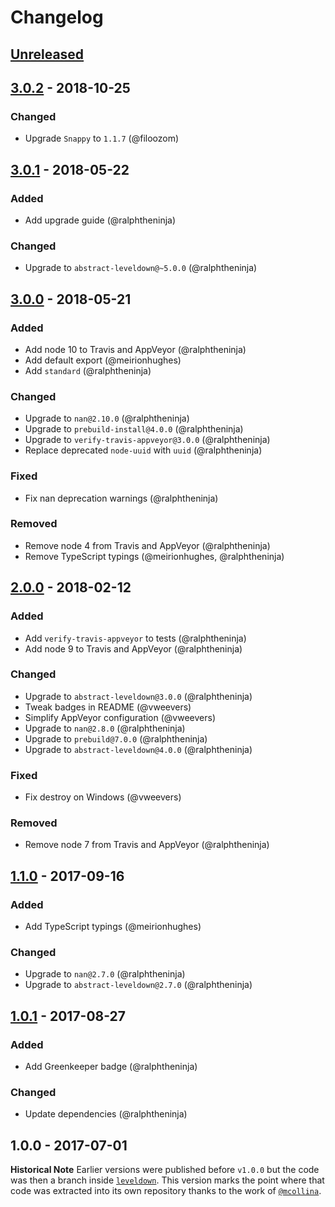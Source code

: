 # Changelog

## [Unreleased]

## [3.0.2] - 2018-10-25

### Changed
* Upgrade `Snappy` to `1.1.7` (@filoozom)

## [3.0.1] - 2018-05-22

### Added
* Add upgrade guide (@ralphtheninja)

### Changed
* Upgrade to `abstract-leveldown@~5.0.0` (@ralphtheninja)

## [3.0.0] - 2018-05-21

### Added
* Add node 10 to Travis and AppVeyor (@ralphtheninja)
* Add default export (@meirionhughes)
* Add `standard` (@ralphtheninja)

### Changed
* Upgrade to `nan@2.10.0` (@ralphtheninja)
* Upgrade to `prebuild-install@4.0.0` (@ralphtheninja)
* Upgrade to `verify-travis-appveyor@3.0.0` (@ralphtheninja)
* Replace deprecated `node-uuid` with `uuid` (@ralphtheninja)

### Fixed
* Fix nan deprecation warnings (@ralphtheninja)

### Removed
* Remove node 4 from Travis and AppVeyor (@ralphtheninja)
* Remove TypeScript typings (@meirionhughes, @ralphtheninja)

## [2.0.0] - 2018-02-12

### Added
* Add `verify-travis-appveyor` to tests (@ralphtheninja)
* Add node 9 to Travis and AppVeyor (@ralphtheninja)

### Changed
* Upgrade to `abstract-leveldown@3.0.0` (@ralphtheninja)
* Tweak badges in README (@vweevers)
* Simplify AppVeyor configuration (@vweevers)
* Upgrade to `nan@2.8.0` (@ralphtheninja)
* Upgrade to `prebuild@7.0.0` (@ralphtheninja)
* Upgrade to `abstract-leveldown@4.0.0` (@ralphtheninja)

### Fixed
* Fix destroy on Windows (@vweevers)

### Removed
* Remove node 7 from Travis and AppVeyor (@ralphtheninja)

## [1.1.0] - 2017-09-16

### Added
* Add TypeScript typings (@meirionhughes)

### Changed
* Upgrade to `nan@2.7.0` (@ralphtheninja)
* Upgrade to `abstract-leveldown@2.7.0` (@ralphtheninja)

## [1.0.1] - 2017-08-27

### Added
* Add Greenkeeper badge (@ralphtheninja)

### Changed
* Update dependencies (@ralphtheninja)

## 1.0.0 - 2017-07-01

**Historical Note** Earlier versions were published before `v1.0.0` but the code was then a branch inside [`leveldown`](https://github.com/level/leveldown). This version marks the point where that code was extracted into its own repository thanks to the work of [`@mcollina`](https://github.com/mcollina).

[Unreleased]: https://github.com/level/rocksdb/compare/v3.0.2...HEAD
[3.0.2]: https://github.com/level/rocksdb/compare/v3.0.1...v3.0.2
[3.0.1]: https://github.com/level/rocksdb/compare/v3.0.0...v3.0.1
[3.0.0]: https://github.com/level/rocksdb/compare/v2.0.0...v3.0.0
[2.0.0]: https://github.com/level/rocksdb/compare/v1.1.0...v2.0.0
[1.1.0]: https://github.com/level/rocksdb/compare/v1.0.1...v1.1.0
[1.0.1]: https://github.com/level/rocksdb/compare/v1.0.0...v1.0.1

